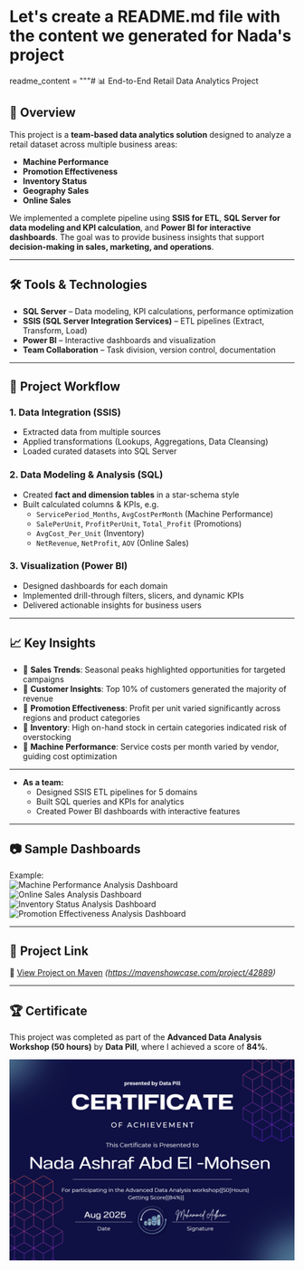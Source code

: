 # Let's create a README.md file with the content we generated for Nada's project

readme_content = """# 📊 End-to-End Retail Data Analytics Project  

## 📌 Overview  
This project is a **team-based data analytics solution** designed to analyze a retail dataset across multiple business areas:  
- **Machine Performance**  
- **Promotion Effectiveness**  
- **Inventory Status**  
- **Geography Sales**  
- **Online Sales**  

We implemented a complete pipeline using **SSIS for ETL**, **SQL Server for data modeling and KPI calculation**, and **Power BI for interactive dashboards**. The goal was to provide business insights that support **decision-making in sales, marketing, and operations**.  

---

## 🛠️ Tools & Technologies  
- **SQL Server** – Data modeling, KPI calculations, performance optimization  
- **SSIS (SQL Server Integration Services)** – ETL pipelines (Extract, Transform, Load)  
- **Power BI** – Interactive dashboards and visualization  
- **Team Collaboration** – Task division, version control, documentation  

---

## 🔄 Project Workflow  
### 1. Data Integration (SSIS)  
- Extracted data from multiple sources  
- Applied transformations (Lookups, Aggregations, Data Cleansing)  
- Loaded curated datasets into SQL Server  

### 2. Data Modeling & Analysis (SQL)  
- Created **fact and dimension tables** in a star-schema style  
- Built calculated columns & KPIs, e.g.  
  - `ServicePeriod_Months`, `AvgCostPerMonth` (Machine Performance)  
  - `SalePerUnit`, `ProfitPerUnit`, `Total_Profit` (Promotions)  
  - `AvgCost_Per_Unit` (Inventory)  
  - `NetRevenue`, `NetProfit`, `AOV` (Online Sales)  

### 3. Visualization (Power BI)  
- Designed dashboards for each domain  
- Implemented drill-through filters, slicers, and dynamic KPIs  
- Delivered actionable insights for business users  

---

## 📈 Key Insights  
- 📌 **Sales Trends**: Seasonal peaks highlighted opportunities for targeted campaigns  
- 📌 **Customer Insights**: Top 10% of customers generated the majority of revenue  
- 📌 **Promotion Effectiveness**: Profit per unit varied significantly across regions and product categories  
- 📌 **Inventory**: High on-hand stock in certain categories indicated risk of overstocking  
- 📌 **Machine Performance**: Service costs per month varied by vendor, guiding cost optimization  

---

- **As a team:**  
  - Designed SSIS ETL pipelines for 5 domains  
  - Built SQL queries and KPIs for analytics  
  - Created Power BI dashboards with interactive features  

---

## 📷 Sample Dashboards  

Example:  
![Machine Performance Analysis Dashboard](images/Machine_Performance_Analysis.png)  
![Online Sales Analysis Dashboard](images/Online_Sales_Analysis.png)  
![Inventory Status Analysis Dashboard](images/Inventory_Status_Analysis.png)  
![Promotion Effectiveness Analysis Dashboard](images/Promotion_Effectiveness_Analysis.png)  

---

## 📢 Project Link  

🔗 [View Project on Maven](#) *(https://mavenshowcase.com/project/42889)*  

---

## 🏆 Certificate  

This project was completed as part of the **Advanced Data Analysis Workshop (50 hours)** by **Data Pill**, where I achieved a score of **84%**.  

![Certificate](images/nada_Ashraf.png)  
